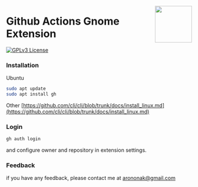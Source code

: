 [<img src="https://github.com/arononak/github-actions-gnome-extension/raw/main/get_it.png" height="100" align="right">]([https://extensions.gnome.org/extension/517/caffeine/](https://extensions.gnome.org/extension/5973/github-actions/))

# Github Actions Gnome Extension

[![GPLv3 License](https://img.shields.io/badge/License-GPL%20v3-yellow.svg)](https://opensource.org/licenses/)

### Installation

Ubuntu
```bash
sudo apt update
sudo apt install gh
```
Other
[https://github.com/cli/cli/blob/trunk/docs/install_linux.md](https://github.com/cli/cli/blob/trunk/docs/install_linux.md)

### Login

```bash
gh auth login
```

and configure owner and repository in extension settings.

### Feedback
if you have any feedback, please contact me at arononak@gmail.com
